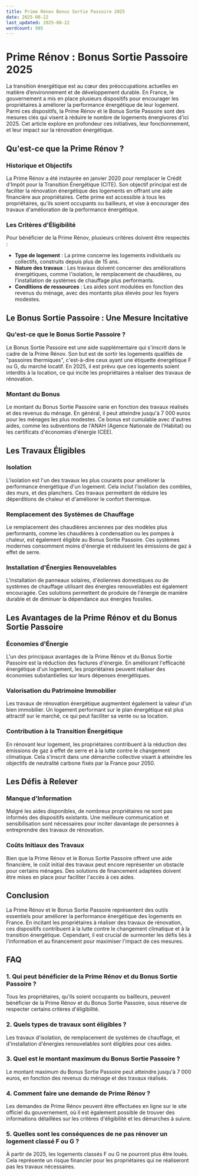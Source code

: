 ```yaml
---
title: Prime Rénov Bonus Sortie Passoire 2025
date: 2025-08-22
last_updated: 2025-08-22
wordcount: 985
---
```


# Prime Rénov : Bonus Sortie Passoire 2025

La transition énergétique est au cœur des préoccupations actuelles en matière d’environnement et de développement durable. En France, le gouvernement a mis en place plusieurs dispositifs pour encourager les propriétaires à améliorer la performance énergétique de leur logement. Parmi ces dispositifs, la Prime Rénov et le Bonus Sortie Passoire sont des mesures clés qui visent à réduire le nombre de logements énergivores d'ici 2025. Cet article explore en profondeur ces initiatives, leur fonctionnement, et leur impact sur la rénovation énergétique.

## Qu'est-ce que la Prime Rénov ?

### Historique et Objectifs

La Prime Rénov a été instaurée en janvier 2020 pour remplacer le Crédit d'Impôt pour la Transition Énergétique (CITE). Son objectif principal est de faciliter la rénovation énergétique des logements en offrant une aide financière aux propriétaires. Cette prime est accessible à tous les propriétaires, qu'ils soient occupants ou bailleurs, et vise à encourager des travaux d'amélioration de la performance énergétique.

### Les Critères d'Éligibilité

Pour bénéficier de la Prime Rénov, plusieurs critères doivent être respectés :

- **Type de logement** : La prime concerne les logements individuels ou collectifs, construits depuis plus de 15 ans.
- **Nature des travaux** : Les travaux doivent concerner des améliorations énergétiques, comme l'isolation, le remplacement de chaudières, ou l'installation de systèmes de chauffage plus performants.
- **Conditions de ressources** : Les aides sont modulées en fonction des revenus du ménage, avec des montants plus élevés pour les foyers modestes.

## Le Bonus Sortie Passoire : Une Mesure Incitative

### Qu'est-ce que le Bonus Sortie Passoire ?

Le Bonus Sortie Passoire est une aide supplémentaire qui s'inscrit dans le cadre de la Prime Rénov. Son but est de sortir les logements qualifiés de "passoires thermiques", c'est-à-dire ceux ayant une étiquette énergétique F ou G, du marché locatif. En 2025, il est prévu que ces logements soient interdits à la location, ce qui incite les propriétaires à réaliser des travaux de rénovation.

### Montant du Bonus

Le montant du Bonus Sortie Passoire varie en fonction des travaux réalisés et des revenus du ménage. En général, il peut atteindre jusqu'à 7 000 euros pour les ménages les plus modestes. Ce bonus est cumulable avec d'autres aides, comme les subventions de l'ANAH (Agence Nationale de l'Habitat) ou les certificats d'économies d'énergie (CEE).

## Les Travaux Éligibles

### Isolation

L'isolation est l'un des travaux les plus courants pour améliorer la performance énergétique d'un logement. Cela inclut l'isolation des combles, des murs, et des planchers. Ces travaux permettent de réduire les déperditions de chaleur et d'améliorer le confort thermique.

### Remplacement des Systèmes de Chauffage

Le remplacement des chaudières anciennes par des modèles plus performants, comme les chaudières à condensation ou les pompes à chaleur, est également éligible au Bonus Sortie Passoire. Ces systèmes modernes consomment moins d'énergie et réduisent les émissions de gaz à effet de serre.

### Installation d'Énergies Renouvelables

L'installation de panneaux solaires, d'éoliennes domestiques ou de systèmes de chauffage utilisant des énergies renouvelables est également encouragée. Ces solutions permettent de produire de l'énergie de manière durable et de diminuer la dépendance aux énergies fossiles.

## Les Avantages de la Prime Rénov et du Bonus Sortie Passoire

### Économies d'Énergie

L'un des principaux avantages de la Prime Rénov et du Bonus Sortie Passoire est la réduction des factures d'énergie. En améliorant l'efficacité énergétique d'un logement, les propriétaires peuvent réaliser des économies substantielles sur leurs dépenses énergétiques.

### Valorisation du Patrimoine Immobilier

Les travaux de rénovation énergétique augmentent également la valeur d'un bien immobilier. Un logement performant sur le plan énergétique est plus attractif sur le marché, ce qui peut faciliter sa vente ou sa location.

### Contribution à la Transition Énergétique

En rénovant leur logement, les propriétaires contribuent à la réduction des émissions de gaz à effet de serre et à la lutte contre le changement climatique. Cela s'inscrit dans une démarche collective visant à atteindre les objectifs de neutralité carbone fixés par la France pour 2050.

## Les Défis à Relever

### Manque d'Information

Malgré les aides disponibles, de nombreux propriétaires ne sont pas informés des dispositifs existants. Une meilleure communication et sensibilisation sont nécessaires pour inciter davantage de personnes à entreprendre des travaux de rénovation.

### Coûts Initiaux des Travaux

Bien que la Prime Rénov et le Bonus Sortie Passoire offrent une aide financière, le coût initial des travaux peut encore représenter un obstacle pour certains ménages. Des solutions de financement adaptées doivent être mises en place pour faciliter l'accès à ces aides.

## Conclusion

La Prime Rénov et le Bonus Sortie Passoire représentent des outils essentiels pour améliorer la performance énergétique des logements en France. En incitant les propriétaires à réaliser des travaux de rénovation, ces dispositifs contribuent à la lutte contre le changement climatique et à la transition énergétique. Cependant, il est crucial de surmonter les défis liés à l'information et au financement pour maximiser l'impact de ces mesures.

## FAQ

### 1. Qui peut bénéficier de la Prime Rénov et du Bonus Sortie Passoire ?

Tous les propriétaires, qu'ils soient occupants ou bailleurs, peuvent bénéficier de la Prime Rénov et du Bonus Sortie Passoire, sous réserve de respecter certains critères d'éligibilité.

### 2. Quels types de travaux sont éligibles ?

Les travaux d'isolation, de remplacement de systèmes de chauffage, et d'installation d'énergies renouvelables sont éligibles pour ces aides.

### 3. Quel est le montant maximum du Bonus Sortie Passoire ?

Le montant maximum du Bonus Sortie Passoire peut atteindre jusqu'à 7 000 euros, en fonction des revenus du ménage et des travaux réalisés.

### 4. Comment faire une demande de Prime Rénov ?

Les demandes de Prime Rénov peuvent être effectuées en ligne sur le site officiel du gouvernement, où il est également possible de trouver des informations détaillées sur les critères d'éligibilité et les démarches à suivre.

### 5. Quelles sont les conséquences de ne pas rénover un logement classé F ou G ?

À partir de 2025, les logements classés F ou G ne pourront plus être loués. Cela représente un risque financier pour les propriétaires qui ne réaliseront pas les travaux nécessaires.